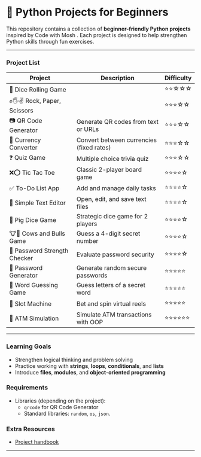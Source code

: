 # 🐍 Python Projects for Beginners

This repository contains a collection of **beginner-friendly Python projects** inspired by Code with Mosh . Each project is designed to help strengthen Python skills through fun  exercises.

---

### Project List

| Project                      | Description                              | Difficulty |
| ---------------------------- | ---------------------------------------- | ---------- |
| 🎲 Dice Rolling Game         |                    | ⭐⭐☆☆☆      |
| ✊🖐✌ Rock, Paper, Scissors   |             | ⭐⭐⭐☆☆      |
| 📷 QR Code Generator         | Generate QR codes from text or URLs      | ⭐⭐⭐☆☆      |
| 💱 Currency Converter        | Convert between currencies (fixed rates) | ⭐⭐⭐☆☆      |
| ❓ Quiz Game                  | Multiple choice trivia quiz              | ⭐⭐⭐☆☆      |
| ❌⭕ Tic Tac Toe               | Classic 2-player board game              | ⭐⭐⭐⭐☆      |
| ✅ To-Do List App             | Add and manage daily tasks               | ⭐⭐⭐⭐☆      |
| 📝 Simple Text Editor        | Open, edit, and save text files          | ⭐⭐⭐⭐☆      |
| 🐷 Pig Dice Game             | Strategic dice game for 2 players        | ⭐⭐⭐⭐☆      |
| 🐮🐂 Cows and Bulls Game     | Guess a 4-digit secret number            | ⭐⭐⭐⭐☆      |
| 🔐 Password Strength Checker | Evaluate password security               | ⭐⭐⭐⭐☆      |
| 🔑 Password Generator        | Generate random secure passwords         | ⭐⭐⭐⭐⭐      |
| 🔡 Word Guessing Game        | Guess letters of a secret word           | ⭐⭐⭐⭐⭐      |
| 🎰 Slot Machine              | Bet and spin virtual reels               | ⭐⭐⭐⭐⭐      |
| 🏧 ATM Simulation            | Simulate ATM transactions with OOP       | ⭐⭐⭐⭐⭐⭐     |

---

### Learning Goals
* Strengthen logical thinking and problem solving
* Practice working with **strings**, **loops**, **conditionals**, and **lists**
* Introduce **files**, **modules**, and **object-oriented programming**
  
###  Requirements
* Libraries (depending on the project):
  * `qrcode` for QR Code Generator
  * Standard libraries: `random`, `os`, `json`.
### Extra Resources
* [Project handbook](https://cdn.codewithmosh.com/image/upload/v1725636826/guides/python-projects-for-beginners.pdf)
  
---

